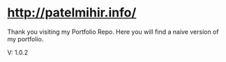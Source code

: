 # http://patelmihir.info/
Thank you visiting my Portfolio Repo. Here you will find a naive version of my portfolio.

V: 1.0.2


